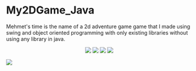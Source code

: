 # My2DGame_Java
Mehmet's time is the name of a 2d adventure game game that I made using swing and object oriented programming with only existing libraries without using any library in java.

<p align="center"> 
  
  <img src="https://img.shields.io/badge/Visual_Studio-5C2D91?style=for-the-badge&logo=visual%20studio&logoColor=white" />
  <img src="https://img.shields.io/badge/Windows_11-0078d4?style=for-the-badge&logo=windows-11&logoColor=white" />
  <img src="https://img.shields.io/badge/OpenJDK-ED8B00?style=for-the-badge&logo=openjdk&logoColor=white" />
  <img src="https://img.shields.io/badge/Eclipse-2C2255?style=for-the-badge&logo=eclipse&logoColor=white" />

</p>
<p aligin = "center" >
<img src="https://image.winudf.com/v2/image1/Y29tLllTQUdBTUVTLkFkdmVudHVyZUdhbWVfc2NyZWVuXzBfMTU5OTk3OTEzMV8wOTQ/screen-0.jpg?fakeurl=1&type=.jpg" />
</p>
